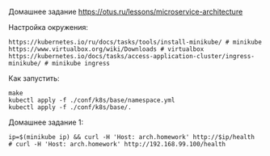 Домашнее задание https://otus.ru/lessons/microservice-architecture

Настройка окружения:
```
https://kubernetes.io/ru/docs/tasks/tools/install-minikube/ # minikube
https://www.virtualbox.org/wiki/Downloads # virtualbox
https://kubernetes.io/docs/tasks/access-application-cluster/ingress-minikube/ # minikube ingress
```

Как запустить:
```shell
make
kubectl apply -f ./conf/k8s/base/namespace.yml
kubectl apply -f ./conf/k8s/base/.
```

Домашнее задание 1:
```shell
ip=$(minikube ip) && curl -H 'Host: arch.homework' http://$ip/health
# curl -H 'Host: arch.homework' http://192.168.99.100/health
```
